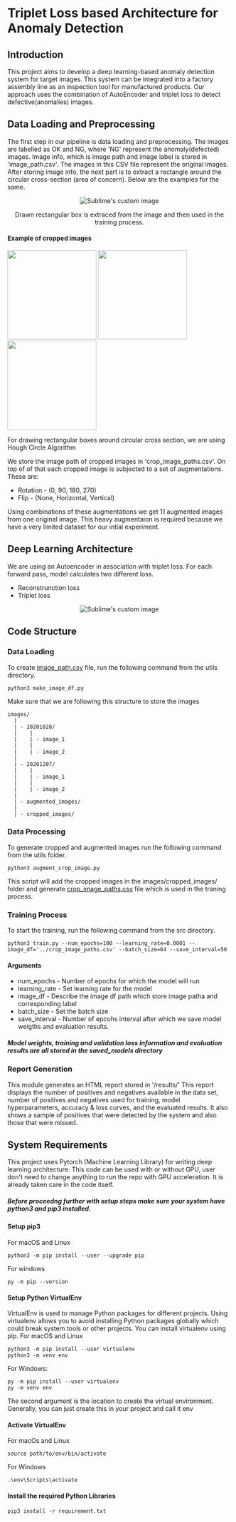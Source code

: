 # Triplet Loss based Architecture for Anomaly Detection

## Introduction 
This project aims to develop a deep learning-based anomaly detection system for target images. This system can be integrated into a factory assembly line as an inspection tool for manufactured products. Our approach uses the combination of AutoEncoder and triplet loss to detect defective(anomalies) images.

## Data Loading and Preprocessing 
The first step in our pipeline is data loading and preprocessing. The images are labelled as OK and NG, where 'NG' represent the anomaly(defected) images. Image info, which is image path and image label is stored in 'image_path.csv'. The images in this CSV file represent the original images. After storing image info, the next part is to extract a rectangle around the circular cross-section (area of concern). Below are the examples for the same.  

<p align="center">
  <img src="images/example.png?raw=true" alt="Sublime's custom image"/>
</p>

<p align="center"> Drawn rectangular box is extraced from the image and then used in the training process. </p>

#### Example of cropped images 

<p float="left">
  <img src="images/37-s-OK-0.bmp" width="200" height="200" />
  <img src="images/1-NG-8.bmp" width="200" height="200"/> 
  <img src="images/1-OK-11.bmp" width="200" height="200"/>
</p>
For drawing rectangular boxes around circular cross section, we are using Hough Circle Algorithm

We store the image path of cropped images in 'crop_image_paths.csv'. On top of of that each cropped image is subjected to a set of augmentations. These are:

* Rotation - (0, 90, 180, 270)
* Flip - (None, Horizontal, Vertical)

Using combinations of these augmentations we get 11 augmented images from one original image. This heavy augmentaion is required because we have a very limited dataset for our intial experiment. 

## Deep Learning Architecture
We are using an Autoencoder in association with triplet loss. For each forward pass, model calculates two different loss. 
* Reconstrunction loss
* Triplet loss 
<p align="center">
  <img src="images/model_arch.png?raw=true" alt="Sublime's custom image"/>
</p>

## Code Structure
### Data Loading 
To create [image_path.csv](/image_path.csv) file, run the following command from the utils directory. 
```
python3 make_image_df.py
```
Make sure that we are following this structure to store the images
```
images/
  |
  | - 20201028/
  |    |
  |    | - image_1
  |    |  
  |    | - image_2
  |      
  | - 20201207/
  |    |
  |    | - image_1
  |    |  
  |    | - image_2
  |      
  | - augmented_images/
  |  
  | - cropped_images/
 ```
### Data Processing 
To generate cropped and augmented images run the following command from the utils folder. 
```
python3 augment_crop_image.py
```
This script will add the cropped images in the images/cropped_images/ folder and generate [crop_image_paths.csv](/crop_image_paths.csv) file which is used in the traning process.

### Training Process 
To start the training, run the following command from the src directory.
```
python3 train.py --num_epochs=100 --learning_rate=0.0001 --image_df='../crop_image_paths.csv' --batch_size=64 --save_interval=50
```

#### Arguments 
* num_epochs - Number of epochs for which the model will run
* learning_rate - Set learning rate for the model
* image_df - Describe the image df path which store image patha and corresponding label
* batch_size - Set the batch size
* save_interval - Number of epcohs interval after which we save model weigths and evaluation results.
##### Model weights, training and validation loss information and evaluation results are all stored in the saved_models directory

### Report Generation
This module generates an HTML report stored in '/results/' This report displays the number of positives and negatives available in the data set, number of positives and negatives used for training, model hyperparameters, accuracy & loss curves, and the evaluated results. It also shows a sample of positives that were detected by the system and also those that were missed.

## System Requirements
This project uses Pytorch (Machine Learning Library) for writing deep learning architecture. This code can be used with or without GPU, user don't need to change anything to run the repo with GPU acceleration. It is already taken care in the code itself. 
##### Before proceedng further with setup steps make sure your system have python3 and pip3 installed.

#### Setup pip3 
For macOS and Linux
```
python3 -m pip install --user --upgrade pip
```
For windows
```
py -m pip --version
```
#### Setup Python VirtualEnv
VirtualEnv is used to manage Python packages for different projects. Using virtualenv allows you to avoid installing Python packages globally which could break system tools or other projects. You can install virtualenv using pip.
For macOS and Linux 
```
python3 -m pip install --user virtualenv
python3 -m venv env
```
For Windows:
```
py -m pip install --user virtualenv
py -m venv env
```
The second argument is the location to create the virtual environment. Generally, you can just create this in your project and call it env
#### Activate VirtualEnv
For macOs and Linux
```
source path/to/env/bin/activate
```
For Windows
```
.\env\Scripts\activate
```
#### Install the required Python Libraries
```
pip3 install -r requirement.txt
```
